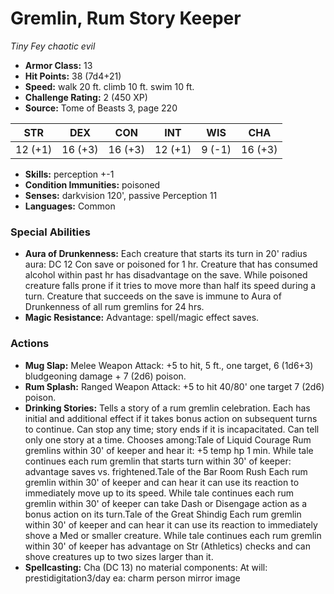 # Gremlin, Rum Story Keeper

*Tiny* *Fey* *chaotic evil*

- **Armor Class:** 13
- **Hit Points:** 38 (7d4+21)
- **Speed:** walk 20 ft. climb 10 ft. swim 10 ft.
- **Challenge Rating:** 2 (450 XP)
- **Source:** Tome of Beasts 3, page 220

| STR | DEX | CON | INT | WIS | CHA |
| --- | --- | --- | --- | --- | --- |
| 12 (+1) | 16 (+3) | 16 (+3) | 12 (+1) | 9 (-1) | 16 (+3) |

- **Skills:** perception +-1
- **Condition Immunities:** poisoned
- **Senses:** darkvision 120', passive Perception 11
- **Languages:** Common

### Special Abilities

- **Aura of Drunkenness:** Each creature that starts its turn in 20' radius aura: DC 12 Con save or poisoned for 1 hr. Creature that has consumed alcohol within past hr has disadvantage on the save. While poisoned creature falls prone if it tries to move more than half its speed during a turn. Creature that succeeds on the save is immune to Aura of Drunkenness of all rum gremlins for 24 hrs.
- **Magic Resistance:** Advantage: spell/magic effect saves.

### Actions

- **Mug Slap:** Melee Weapon Attack: +5 to hit, 5 ft., one target, 6 (1d6+3) bludgeoning damage + 7 (2d6) poison.
- **Rum Splash:** Ranged Weapon Attack: +5 to hit 40/80' one target 7 (2d6) poison.
- **Drinking Stories:** Tells a story of a rum gremlin celebration. Each has initial and additional effect if it takes bonus action on subsequent turns to continue. Can stop any time; story ends if it is incapacitated. Can tell only one story at a time. Chooses among:Tale of Liquid Courage Rum gremlins within 30' of keeper and hear it: +5 temp hp 1 min. While tale continues each rum gremlin that starts turn within 30' of keeper: advantage saves vs. frightened.Tale of the Bar Room Rush Each rum gremlin within 30' of keeper and can hear it can use its reaction to immediately move up to its speed. While tale continues each rum gremlin within 30' of keeper can take Dash or Disengage action as a bonus action on its turn.Tale of the Great Shindig Each rum gremlin within 30' of keeper and can hear it can use its reaction to immediately shove a Med or smaller creature. While tale continues each rum gremlin within 30' of keeper has advantage on Str (Athletics) checks and can shove creatures up to two sizes larger than it.
- **Spellcasting:** Cha (DC 13) no material components: At will: prestidigitation3/day ea: charm person mirror image


